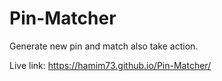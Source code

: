 # Pin-Matcher
Generate new pin and match also take action.

Live link: https://hamim73.github.io/Pin-Matcher/
